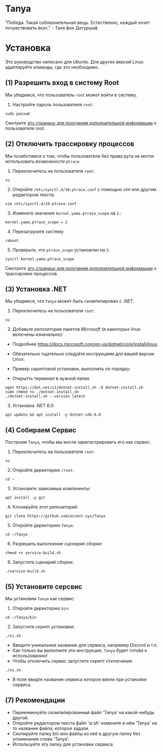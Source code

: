# Tanya

"Победа. Такая соблазнительная вещь. Естественно, каждый хочет почувствовать вкус." - Таня фон Дегуршаф

# Установка

Это руководство написано для *Ubuntu*. Для других версий Linux адаптируйте команды, где это необходимо.

## (1) Разрешить вход в систему Root

Мы убедимся, что пользователь `root` может войти в систему.

1. Настройте пароль пользователя `root`:

```
sudo passwd
```

Смотрите [эту страницу для получения дополнительной информации](https://www.cyberciti.biz/faq/how-can-i-log-in-as-root/) о пользователе root.

## (2) Отключить трассировку процессов

Мы позаботимся о том, чтобы пользователи без права рута не могли использовать возможности `ptrace`.

1. Переключитесь на пользователя `root`:

```
su
```

2. Откройте `/etc/sysctl.d/10-ptrace.conf` с помощью *vim* или другим редактором текста:

```
vim /etc/sysctl.d/10-ptrace.conf
```

3. Измените значение `kernel.yama.ptrace_scope` на `2`.:

```
kernel.yama.ptrace_scope = 2
```

4. Перезагрузите систему:

```
reboot
```

5. Проверьте, что `ptrace_scope` установлен на `2`:

```
sysctl kernel.yama.ptrace_scope
```

Смотрите [эту страницу для получения дополнительной информации](https://www.kernel.org/doc/Documentation/security/Yama.txt) о трассировке процессов.

## (3) Установка .NET

Мы убедимся, что `Tanya` может быть скомпилирован с *.NET*.

1. Переключитесь на пользователя `root`:

```
su
```

2. Добавьте репозитории пакетов *Microsoft* (в накоторых linux включены изначально):

* Подробнее https://docs.microsoft.com/en-us/dotnet/core/install/linux.
* Обязательно тщательно следуйте инструкциям для вашей версии Linux.
* Пример скриптовой установки, выполнять по порядку:

* Открытть терминал в нужной папке.
```
wget https://dot.net/v1/dotnet-install.sh -O dotnet-install.sh
sudo chmod +x ./dotnet-install.sh
./dotnet-install.sh --version latest
```

3. Установка *.NET 6.0*:

```
apt update && apt install -y dotnet-sdk-6.0
```

## (4) Собираем Сервис

Построим `Tanya`, чтобы мы могли зарегистрировать его как сервис:

1. Переключитесь на пользователя `root`:

```
su
```

2. Откройте директорию `/root`:

```
cd ~
```

3. Установите зависимые компоненты:

```
apt install -y git
```

4. Клонируйте этот репозиторий:

```
git clone https://github.com/ascent-sys/Tanya
```

5. Откройте директорию `Tanya`:

```
cd ~/Tanya
```

6. Разрешить выполнение *сценария сборки*:

```
chmod +x service-build.sh
```

8. Запустите сценарий *сборки*:

```
./service-build.sh
```

## (5) Установите серсвис

Мы установим `Tanya` как сервис:

1. Откройте директорию `bin`:

```
cd ~/Tanya/bin
```

2. Запустите скрипт *установки*:

```
./si.sh
```

* Введите уникальное название для сервиса, например Discord и т.п.
* Как только вы выполните эти инструкции, `Tanya` будет готова к использованию!
* Чтобы отключить сервис запустите скрипт отключения:

```
./su.sh
```

* В поле ввидте название сервиса которое ввели при установке сервиса.

## (7) Рекомендации

* Перееименуйте скомпилированный файл 'Tanya' на какой-нибудь другой.
* Откройте редактором текста файл 'si.sh' измените в нём 'Tanya' на то название файла, которое задали.
* Скопируйте папку bin или файлы из неё в другую папку без упоминания слова 'Tanya'.
* Используйте эту папку для установки сервиса.
